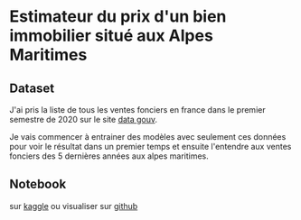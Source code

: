 # Estimateur du prix d'un bien immobilier situé aux Alpes Maritimes

## Dataset
J'ai pris la liste de tous les ventes fonciers  en france dans le premier semestre de 2020 sur le site [data gouv](https://www.data.gouv.fr/en/datasets/demandes-de-valeurs-foncieres/ "Dataset Ventes Fonciers"). 

Je vais commencer à entrainer des modèles avec seulement ces données pour voir le résultat dans un premier temps et ensuite l'entendre aux ventes fonciers des 5 dernières années aux alpes maritimes.

## Notebook 

sur [kaggle](https://www.kaggle.com/aryamaankunwar/alpes-maritimes-house-predictor) ou visualiser sur [github](https://github.com/aryamaan3/Kaggle-Data-Science/blob/master/Estimateur%20Prix%20Immo%20Alpes%20Maritimes/alpes-maritimes-house-predictor.ipynb)




